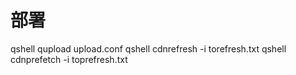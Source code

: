 # 部署
qshell qupload upload.conf
qshell cdnrefresh -i torefresh.txt
qshell cdnprefetch -i toprefresh.txt
